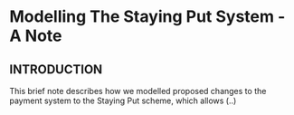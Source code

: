 #  Modelling The Staying Put System - A Note

## INTRODUCTION

 This brief note describes how we modelled proposed changes to the payment system to the Staying Put scheme, which allows (..)
